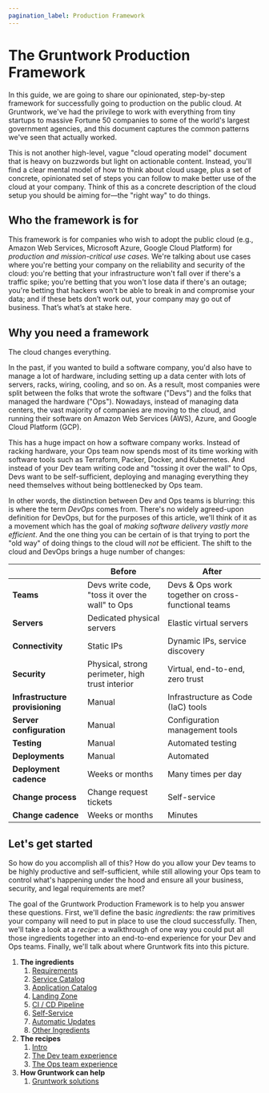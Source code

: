 ```yaml
---
pagination_label: Production Framework
---
```


# The Gruntwork Production Framework

In this guide, we are going to share our opinionated, step-by-step framework for successfully going to production on
the public cloud. At Gruntwork, we've had the privilege to work with everything from tiny startups to massive Fortune
50 companies to some of the world's largest government agencies, and this document captures the common patterns we've
seen that actually worked.

This is not another high-level, vague "cloud operating model" document that is heavy on buzzwords but light on
actionable content. Instead, you'll find a clear mental model of how to think about cloud usage, plus a set of
concrete, opinionated set of steps you can follow to make better use of the cloud at your company. Think of this as a
concrete description of the cloud setup you should be aiming for—the "right way" to do things.

## Who the framework is for

This framework is for companies who wish to adopt the public cloud (e.g., Amazon Web Services, Microsoft Azure, Google
Cloud Platform) for *production and mission-critical use cases.* We're talking about use cases where you're betting
your company on the reliability and security of the cloud: you're betting that your infrastructure won't fall over if
there's a traffic spike; you're betting that you won't lose data if there's an outage; you're betting that hackers
won't be able to break in and compromise your data; and if these bets don’t work out, your company may go out of
business. That’s what’s at stake here.

## Why you need a framework

The cloud changes everything.

In the past, if you wanted to build a software company, you'd also have to manage a lot of hardware, including setting
up a data center with lots of servers, racks, wiring, cooling, and so on. As a result, most companies were split
between the folks that wrote the software ("Devs") and the folks that managed the hardware ("Ops"). Nowadays, instead
of managing data centers, the vast majority of companies are moving to the cloud, and running their software on Amazon
Web Services (AWS), Azure, and Google Cloud Platform (GCP).

This has a huge impact on how a software company works. Instead of racking hardware, your Ops team now spends most of
its time working with software tools such as Terraform, Packer, Docker, and Kubernetes. And instead of your Dev team
writing code and "tossing it over the wall" to Ops, Devs want to be self-sufficient, deploying and managing everything
they need themselves without being bottlenecked by Ops team.

In other words, the distinction between Dev and Ops teams is blurring: this is where the term *DevOps* comes from.
There's no widely agreed-upon definition for DevOps, but for the purposes of this article, we'll think of it as a
movement which has the goal of *making software delivery vastly more efficient*. And the one thing you can be certain
of is that trying to port the "old way" of doing things to the cloud will *not* be efficient. The shift to the cloud
and DevOps brings a huge number of changes:

|                                 | Before                                               | After                                                  |
|---------------------------------|------------------------------------------------------|--------------------------------------------------------|
| **Teams**                       | Devs write code, "toss it over the wall" to Ops      | Devs &amp; Ops work together on cross-functional teams |
| **Servers**                     | Dedicated physical servers                           | Elastic virtual servers                                |
| **Connectivity**                | Static IPs                                           | Dynamic IPs, service discovery                         |
| **Security**                    | Physical, strong perimeter, high trust interior      | Virtual, end-to-end, zero trust                        |
| **Infrastructure provisioning** | Manual                                               | Infrastructure as Code (IaC) tools                     |
| **Server configuration**        | Manual                                               | Configuration management tools                         |
| **Testing**                     | Manual                                               | Automated testing                                      |
| **Deployments**                 | Manual                                               | Automated                                              |
| **Deployment cadence**          | Weeks or months                                      | Many times per day                                     |
| **Change process**              | Change request tickets                               | Self-service                                           |
| **Change cadence**              | Weeks or months                                      | Minutes                                                |

## Let's get started

So how do you accomplish all of this? How do you allow your Dev teams to be highly productive and self-sufficient,
while still allowing your Ops team to control what's happening under the hood and ensure all your business, security,
and legal requirements are met?

The goal of the Gruntwork Production Framework is to help you answer these questions. First, we'll define the basic
*ingredients*: the raw primitives your company will need to put in place to use the cloud successfully. Then, we'll
take a look at a *recipe*: a walkthrough of one way you could put all those ingredients together into an end-to-end
experience for your Dev and Ops teams. Finally, we'll talk about where Gruntwork fits into this picture.

1. **The ingredients**
    1. [Requirements](ingredients/requirements/intro.md)
    1. [Service Catalog](ingredients/service-catalog/intro.md)
    1. [Application Catalog](ingredients/application-catalog/intro.md)
    1. [Landing Zone](ingredients/landing-zone/intro.md)
    1. [CI / CD Pipeline](ingredients/ci-cd-pipeline/intro.md)
    1. [Self-Service](ingredients/self-service/intro.md)
    1. [Automatic Updates](ingredients/automatic-updates/intro.md)
    1. [Other Ingredients](ingredients/other-ingredients/intro.md)
2. **The recipes**
    1. [Intro](recipes/intro.md)
    1. [The Dev team experience](recipes/dev-team-experience.md)
    1. [The Ops team experience](recipes/ops-team-experience.md)
3. **How Gruntwork can help**
    1. [Gruntwork solutions](gruntwork-solutions/intro.md)

